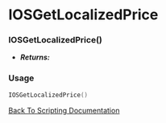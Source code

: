 # IOSGetLocalizedPrice

### IOSGetLocalizedPrice()
- ***Returns:*** 

### Usage

```Lua
IOSGetLocalizedPrice()
```


[Back To Scripting Documentation](../README.md)

